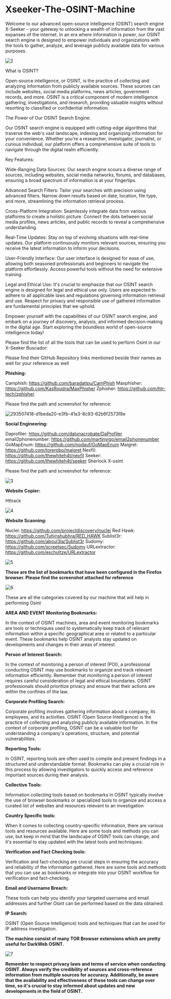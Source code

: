 # Xseeker-The-OSINT-Machine
Welcome to our advanced open-source intelligence (OSINT) search engine X-Seeker – your gateway to unlocking a wealth of information from the vast expanses of the internet. In an era where information is power, our OSINT search engine is designed to empower individuals and organizations with the tools to gather, analyze, and leverage publicly available data for various purposes.

![2](https://github.com/Furqan74/Xseeker-The-OSINT-Machine/assets/54634690/1eafc8e7-dae1-40d3-bf5f-c6366ba4efb8)


What is OSINT?

Open-source intelligence, or OSINT, is the practice of collecting and analyzing information from publicly available sources. These sources can include websites, social media platforms, news articles, government records, and more. OSINT is a critical component of modern intelligence gathering, investigations, and research, providing valuable insights without resorting to classified or confidential information.

The Power of Our OSINT Search Engine:

Our OSINT search engine is equipped with cutting-edge algorithms that traverse the web's vast landscape, indexing and organizing information for your convenience. Whether you're a researcher, investigator, journalist, or curious individual, our platform offers a comprehensive suite of tools to navigate through the digital realm efficiently.

Key Features:

Wide-Ranging Data Sources: Our search engine scours a diverse range of sources, including websites, social media networks, forums, and databases, ensuring a broad spectrum of information is at your fingertips.

Advanced Search Filters: Tailor your searches with precision using advanced filters. Narrow down results based on date, location, file type, and more, streamlining the information retrieval process.

Cross-Platform Integration: Seamlessly integrate data from various platforms to create a holistic picture. Connect the dots between social media profiles, news articles, and public records to reveal a comprehensive understanding.

Real-Time Updates: Stay on top of evolving situations with real-time updates. Our platform continuously monitors relevant sources, ensuring you receive the latest information to inform your decisions.

User-Friendly Interface: Our user interface is designed for ease of use, allowing both seasoned professionals and beginners to navigate the platform effortlessly. Access powerful tools without the need for extensive training.

Legal and Ethical Use: It's crucial to emphasize that our OSINT search engine is designed for legal and ethical use only. Users are expected to adhere to all applicable laws and regulations governing information retrieval and use. Respect for privacy and responsible use of gathered information are fundamental principles that we uphold.

Empower yourself with the capabilities of our OSINT search engine, and embark on a journey of discovery, analysis, and informed decision-making in the digital age. Start exploring the boundless world of open-source intelligence today!

Please find the list of all the tools that can be used to perform Osint in our X-Seeker Buscador:

Please find their GitHub Repository links mentioned beside their names as well for your reference as well

**Phishing:**

Camphish: https://github.com/baradatipu/CamPhish
Maxphisher: https://github.com/KasRoudra/MaxPhisher
Zphisher: https://github.com/htr-tech/zphisher

Please find the path and screenshot for reference:
    
![293507418-d1beda20-e3fb-41a3-8c93-62b6f2573f8e](https://github.com/Furqan74/Xseeker-The-OSINT-Machine/assets/54634690/b6c62502-a933-4202-abae-230f3e0ef604)

**Social Engineering:**

Daprofiler: https://github.com/dalunacrobate/DaProfiler
email2phonenumber: https://github.com/martinvigo/email2phonenumber
GoMapEnum: https://github.com/nodauf/GoMapEnum
Maigret: https://github.com/torerobo/maigret
Nexfil: https://github.com/thewhiteh4t/nexfil
Seeker: https://github.com/thewhiteh4t/seeker
Sherlock
X-osint

Please find the path and screenshot for reference:

![3](https://github.com/Furqan74/Xseeker-The-OSINT-Machine/assets/54634690/e658316c-b785-4936-b074-d88204dadc52)


**Website Copier:**

Httrack

![4](https://github.com/Furqan74/Xseeker-The-OSINT-Machine/assets/54634690/ff1f04df-7d15-4aab-ad0f-044ef3825d9d)


**Website Scanning:**

Nuclei: https://github.com/projectdiscovery/nuclei
Red Hawk: https://github.com/Tuhinshubhra/RED_HAWK
Sublist3r: https://github.com/aboul3la/Sublist3r
Sudomy: https://github.com/screetsec/Sudomy
URLextractor: https://github.com/eschultze/URLextractor

![5](https://github.com/Furqan74/Xseeker-The-OSINT-Machine/assets/54634690/a8936de7-b191-434c-97a8-c5df085a47da)


**These are the list of bookmarks that have been configured in the Firefox browser. Please find the screenshot attached for reference**

![6](https://github.com/Furqan74/Xseeker-The-OSINT-Machine/assets/54634690/551d29b7-483f-4b3f-be8a-872857cd3610)

These are all the categories covered by our machine that will help in performing Osint

**AREA AND EVENT Monitoring Bookmarks:**

In the context of OSINT machines, area and event monitoring bookmarks are tools or techniques used to systematically keep track of relevant information within a specific geographical area or related to a particular event. These bookmarks help OSINT analysts stay updated on developments and changes in their areas of interest


**Person of Interest Search:**

In the context of monitoring a person of interest (POI), a professional conducting OSINT may use bookmarks to organize and track relevant information efficiently.
Remember that monitoring a person of interest requires careful consideration of legal and ethical boundaries. OSINT professionals should prioritize privacy and ensure that their actions are within the confines of the law.


**Corporate Profiling Search:**

Corporate profiling involves gathering information about a company, its employees, and its activities. OSINT (Open Source Intelligence) is the practice of collecting and analyzing publicly available information. In the context of corporate profiling, OSINT can be a valuable tool for understanding a company's operations, structure, and potential vulnerabilities.


**Reporting Tools:**

In OSINT, reporting tools are often used to compile and present findings in a structured and understandable format. Bookmarks can play a crucial role in this process by allowing investigators to quickly access and reference important sources during their analysis.


**Collective Tools:**

Information collecting tools based on bookmarks in OSINT typically involve the use of browser bookmarks or specialized tools to organize and access a curated list of websites and resources relevant to an investigation


**Country Specific tools:**

When it comes to collecting country-specific information, there are various tools and resources available. Here are some tools and methods you can use, but keep in mind that the landscape of OSINT tools can change, and it's essential to stay updated with the latest tools and techniques:


**Verification and Fact Checking tools:**

Verification and fact-checking are crucial steps in ensuring the accuracy and reliability of the information gathered. Here are some tools and methods that you can use as bookmarks or integrate into your OSINT workflow for verification and fact-checking.

**Email and Username Breach:**

These tools can help you identify your targeted username and email addresses and further Osint can be performed based on the data obtained.


**IP Search:**

OSINT (Open Source Intelligence) tools and techniques that can be used for IP address investigation.

**The machine consist of many TOR Browser extensions which are pretty useful for DarkWeb OSINT.**

![7](https://github.com/Furqan74/Xseeker-The-OSINT-Machine/assets/54634690/e8089d73-9671-4a42-8ec1-10fda75b0e51)


**Remember to respect privacy laws and terms of service when conducting OSINT. Always verify the credibility of sources and cross-reference information from multiple sources for accuracy. Additionally, be aware that the availability and effectiveness of these tools can change over time, so it's crucial to stay informed about updates and new developments in the field of OSINT.**

